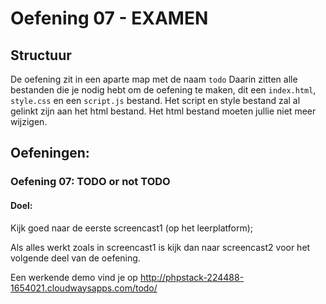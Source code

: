 # Oefening 07 - EXAMEN
     
## Structuur
De oefening zit in een aparte map met de naam `todo`
Daarin zitten alle bestanden die je nodig hebt om de oefening te maken, dit een `index.html`, `style.css` en een `script.js` bestand.
Het script en style bestand zal al gelinkt zijn aan het html bestand.
Het html bestand moeten jullie niet meer wijzigen.

## Oefeningen:
### Oefening 07: TODO or not TODO
#### Doel:
Kijk goed naar de eerste screencast1 (op het leerplatform);

Als alles werkt zoals in screencast1 is kijk dan naar screencast2 voor het 
volgende deel van de oefening.

Een werkende demo vind je op http://phpstack-224488-1654021.cloudwaysapps.com/todo/
      
